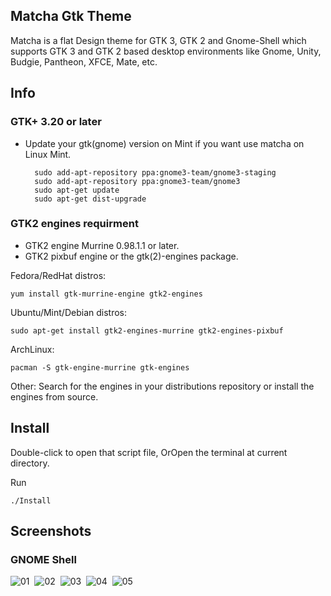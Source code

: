 
## Matcha Gtk Theme

Matcha is a flat Design theme for GTK 3, GTK 2 and Gnome-Shell which supports GTK 3 and GTK 2 based desktop environments like Gnome, Unity, Budgie, Pantheon, XFCE, Mate, etc.

## Info

### GTK+ 3.20 or later
- Update your gtk(gnome) version on Mint if you want use matcha on Linux Mint.

        sudo add-apt-repository ppa:gnome3-team/gnome3-staging
        sudo add-apt-repository ppa:gnome3-team/gnome3
        sudo apt-get update
        sudo apt-get dist-upgrade

### GTK2 engines requirment
- GTK2 engine Murrine 0.98.1.1 or later.
- GTK2 pixbuf engine or the gtk(2)-engines package.

Fedora/RedHat distros:

    yum install gtk-murrine-engine gtk2-engines

Ubuntu/Mint/Debian distros:

    sudo apt-get install gtk2-engines-murrine gtk2-engines-pixbuf

ArchLinux:

    pacman -S gtk-engine-murrine gtk-engines

Other:
Search for the engines in your distributions repository or install the engines from source.

## Install

Double-click to open that script file,
OrOpen the terminal at current directory.

Run

    ./Install

## Screenshots

### GNOME Shell
![01](https://github.com/vinceliuice/matcha/blob/imgs/img-01.jpg?raw=true) 
![02](https://github.com/vinceliuice/matcha/blob/imgs/img-02.jpg?raw=true) 
![03](https://github.com/vinceliuice/matcha/blob/imgs/img-03.jpg?raw=true) 
![04](https://github.com/vinceliuice/matcha/blob/imgs/img-04.jpg?raw=true) 
![05](https://github.com/vinceliuice/matcha/blob/imgs/img-05.jpg?raw=true) 

